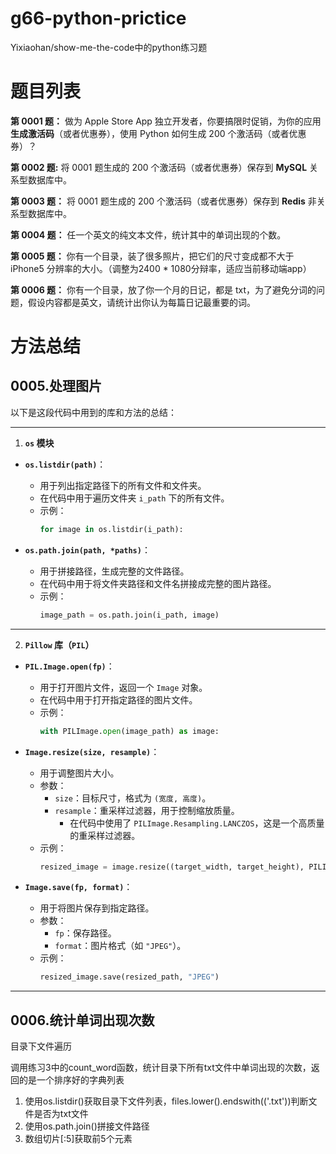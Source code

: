 # g66-python-prictice

Yixiaohan/show-me-the-code中的python练习题

# 题目列表

**第 0001 题：** 做为 Apple Store App 独立开发者，你要搞限时促销，为你的应用**生成激活码**（或者优惠券），使用 Python 如何生成 200 个激活码（或者优惠券）？

**第 0002 题:** 将 0001 题生成的 200 个激活码（或者优惠券）保存到 **MySQL** 关系型数据库中。

**第 0003 题：** 将 0001 题生成的 200 个激活码（或者优惠券）保存到 **Redis** 非关系型数据库中。

**第 0004 题：** 任一个英文的纯文本文件，统计其中的单词出现的个数。

**第 0005 题：** 你有一个目录，装了很多照片，把它们的尺寸变成都不大于 iPhone5 分辨率的大小。（调整为2400 * 1080分辩率，适应当前移动端app）

**第 0006 题：** 你有一个目录，放了你一个月的日记，都是 txt，为了避免分词的问题，假设内容都是英文，请统计出你认为每篇日记最重要的词。

# 方法总结



## 0005.处理图片


以下是这段代码中用到的库和方法的总结：

---

1. **`os` 模块**

- **`os.listdir(path)`**：

  - 用于列出指定路径下的所有文件和文件夹。
  - 在代码中用于遍历文件夹 `i_path` 下的所有文件。
  - 示例：
    ```python
    for image in os.listdir(i_path):
    ```
- **`os.path.join(path, *paths)`**：

  - 用于拼接路径，生成完整的文件路径。
  - 在代码中用于将文件夹路径和文件名拼接成完整的图片路径。
  - 示例：
    ```python
    image_path = os.path.join(i_path, image)
    ```

---

2. **`Pillow` 库（`PIL`）**

- **`PIL.Image.open(fp)`**：

  - 用于打开图片文件，返回一个 `Image` 对象。
  - 在代码中用于打开指定路径的图片文件。
  - 示例：
    ```python
    with PILImage.open(image_path) as image:
    ```
- **`Image.resize(size, resample)`**：

  - 用于调整图片大小。
  - 参数：
    - `size`：目标尺寸，格式为 `(宽度, 高度)`。
    - `resample`：重采样过滤器，用于控制缩放质量。
      - 在代码中使用了 `PILImage.Resampling.LANCZOS`，这是一个高质量的重采样过滤器。
  - 示例：
    ```python
    resized_image = image.resize((target_width, target_height), PILImage.Resampling.LANCZOS)
    ```
- **`Image.save(fp, format)`**：

  - 用于将图片保存到指定路径。
  - 参数：
    - `fp`：保存路径。
    - `format`：图片格式（如 `"JPEG"`）。
  - 示例：
    ```python
    resized_image.save(resized_path, "JPEG")
    ```

---

## 0006.统计单词出现次数

目录下文件遍历

调用练习3中的count_word函数，统计目录下所有txt文件中单词出现的次数，返回的是一个排序好的字典列表

1. 使用os.listdir()获取目录下文件列表，files.lower().endswith(('.txt'))判断文件是否为txt文件
2. 使用os.path.join()拼接文件路径
3. 数组切片[:5]获取前5个元素
